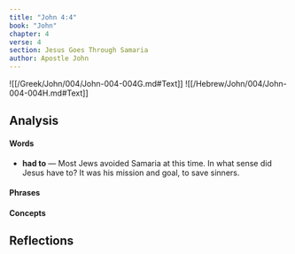```yaml
---
title: "John 4:4"
book: "John"
chapter: 4
verse: 4
section: Jesus Goes Through Samaria
author: Apostle John
---
```

![[/Greek/John/004/John-004-004G.md#Text]]
![[/Hebrew/John/004/John-004-004H.md#Text]]

## Analysis

#### Words
- **had to** — Most Jews avoided Samaria at this time.  In what sense did Jesus have to?  It was his mission and goal, to save sinners.

#### Phrases

#### Concepts

## Reflections
